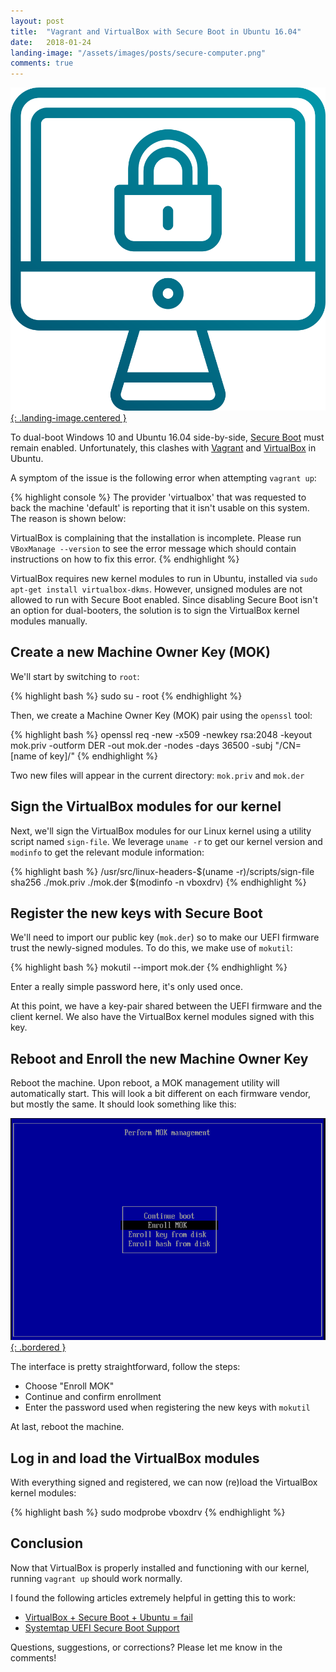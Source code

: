 ```yaml
---
layout: post
title:  "Vagrant and VirtualBox with Secure Boot in Ubuntu 16.04"
date:   2018-01-24
landing-image: "/assets/images/posts/secure-computer.png"
comments: true
---
```


[![Secure Computer](/assets/images/posts/secure-computer.png){: .landing-image.centered }](/assets/images/posts/secure-computer.png)

To dual-boot Windows 10 and Ubuntu 16.04 side-by-side, [Secure Boot](https://docs.microsoft.com/en-us/windows-hardware/design/device-experiences/oem-secure-boot) must remain enabled. Unfortunately, this clashes with [Vagrant](https://www.vagrantup.com/) and [VirtualBox](https://www.virtualbox.org/) in Ubuntu.

A symptom of the issue is the following error when attempting `vagrant up`:

{% highlight console %}
The provider 'virtualbox' that was requested to back the machine
'default' is reporting that it isn't usable on this system. The
reason is shown below:

VirtualBox is complaining that the installation is incomplete. Please
run `VBoxManage --version` to see the error message which should contain
instructions on how to fix this error.
{% endhighlight %}

VirtualBox requires new kernel modules to run in Ubuntu, installed via `sudo apt-get install virtualbox-dkms`. However, unsigned modules are not allowed to run with Secure Boot enabled. Since disabling Secure Boot isn't an option for dual-booters, the solution is to sign the VirtualBox kernel modules manually.

## Create a new Machine Owner Key (MOK)

We'll start by switching to `root`:

{% highlight bash %}
sudo su - root
{% endhighlight %}

Then, we create a Machine Owner Key (MOK) pair using the `openssl` tool:

{% highlight bash %}
openssl req -new -x509 -newkey rsa:2048 -keyout mok.priv -outform DER -out mok.der -nodes -days 36500 -subj "/CN=[name of key]/"
{% endhighlight %}

Two new files will appear in the current directory: `mok.priv` and `mok.der`

## Sign the VirtualBox modules for our kernel

Next, we'll sign the VirtualBox modules for our Linux kernel using a utility script named `sign-file`. We leverage `uname -r` to get our kernel version and `modinfo` to get the relevant module information:

{% highlight bash %}
/usr/src/linux-headers-$(uname -r)/scripts/sign-file sha256 ./mok.priv ./mok.der $(modinfo -n vboxdrv)
{% endhighlight %}

## Register the new keys with Secure Boot

We'll need to import our public key (`mok.der`) so to make our UEFI firmware trust the newly-signed modules. To do this, we make use of `mokutil`:

{% highlight bash %}
mokutil --import mok.der
{% endhighlight %}

Enter a really simple password here, it's only used once.

At this point, we have a key-pair shared between the UEFI firmware and the client kernel. We also have the VirtualBox kernel modules signed with this key.

## Reboot and Enroll the new Machine Owner Key

Reboot the machine. Upon reboot, a MOK management utility will automatically start. This will look a bit different on each firmware vendor, but mostly the same. It should look something like this:

[![MOK Management](/assets/images/posts/mok-management.png){: .bordered }](/assets/images/posts/mok-management.png)

The interface is pretty straightforward, follow the steps:

* Choose "Enroll MOK"
* Continue and confirm enrollment
* Enter the password used when registering the new keys with `mokutil`

At last, reboot the machine.

## Log in and load the VirtualBox modules

With everything signed and registered, we can now (re)load the VirtualBox kernel modules:

{% highlight bash %}
sudo modprobe vboxdrv 
{% endhighlight %}

## Conclusion

Now that VirtualBox is properly installed and functioning with our kernel, running `vagrant up` should work normally.

I found the following articles extremely helpful in getting this to work:

* [VirtualBox + Secure Boot + Ubuntu = fail](https://stegard.net/2016/10/virtualbox-secure-boot-ubuntu-fail)
* [Systemtap UEFI Secure Boot Support](https://sourceware.org/systemtap/wiki/SecureBoot)

Questions, suggestions, or corrections? Please let me know in the comments!
